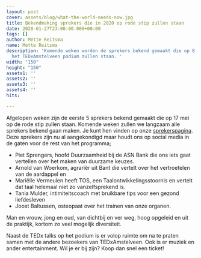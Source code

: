 ```yaml
---
layout: post
cover: assets/blog/what-the-world-needs-now.jpg
title: Bekendmaking sprekers die in 2020 op rode stip zullen staan
date: 2020-01-27T23:00:00.000+00:00
tags: []
author: Mette Reitsma
name: Mette Reitsma
description: 'Komende weken worden de sprekers bekend gemaakt die op 8 november 2020 op
  het TEDxAmstelveen podium zullen staan. '
width: "150"
height: "150"
assets1: ''
assets2: ''
assets3: ''
assets4: ''
hits:

---
```

Afgelopen weken zijn de eerste 5 sprekers bekend gemaakt die op 17 mei op de rode stip zullen staan. Komende weken zullen we langzaam alle sprekers bekend gaan maken. Je kunt hen vinden op onze [sprekerspagina](https://tedxamstelveen.com/sprekers/ "Sprekers 2020"). Deze sprekers zijn nu al aangekondigd maar houdt ons op social media in de gaten voor de rest van het programma;

* Piet Sprengers, hoofd Duurzaamheid bij de ASN Bank die ons iets gaat vertellen over het maken van duurzame keuzes.
* Arnold van Woerkom, agrariër uit Bant die vertelt over het vertroetelen van de aardappel en
* Mariëlle Vermeulen heeft TOS, een Taalontwikkelingsstoornis en vertelt dat taal helemaal niet zo vanzelfsprekend is.
* Tania Mulder, intimiteitscoach met bruikbare tips voor een gezond liefdesleven
* Joost Baltussen, osteopaat over het trainen van onze organen.

Man en vrouw, jong en oud, van dichtbij en ver weg, hoog opgeleid en uit de praktijk, kortom zo veel mogelijk diversiteit.

Naast de TEDx talks op het podium is er volop ruimte om na te praten samen met de andere bezoekers van TEDxAmstelveen. Ook is er muziek en ander entertainment. Wil je er bij zijn? Koop dan snel een ticket!
